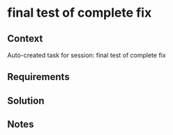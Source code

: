 # final test of complete fix

## Context

Auto-created task for session: final test of complete fix

## Requirements

## Solution

## Notes
